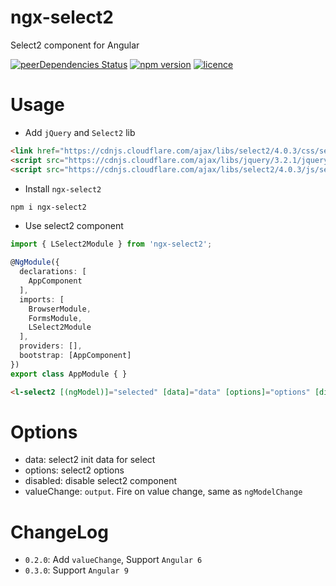 # ngx-select2
Select2 component for Angular

[![peerDependencies Status](https://david-dm.org/lon-yang/ngx-select2/peer-status.svg)](https://david-dm.org/lon-yang/ngx-select2?type=peer)
[![npm version](https://badge.fury.io/js/ngx-select2.svg)](https://badge.fury.io/js/ngx-select2)
[![licence](https://img.shields.io/npm/l/ngx-select2.svg)](https://opensource.org/licenses/Apache2.0)

# Usage

- Add `jQuery` and `Select2` lib

```html
<link href="https://cdnjs.cloudflare.com/ajax/libs/select2/4.0.3/css/select2.min.css" rel="stylesheet" />
<script src="https://cdnjs.cloudflare.com/ajax/libs/jquery/3.2.1/jquery.min.js"></script>
<script src="https://cdnjs.cloudflare.com/ajax/libs/select2/4.0.3/js/select2.min.js"></script>
```

- Install `ngx-select2`

```bash
npm i ngx-select2
```

- Use select2 component

```ts
import { LSelect2Module } from 'ngx-select2';

@NgModule({
  declarations: [
    AppComponent
  ],
  imports: [
    BrowserModule,
    FormsModule,
    LSelect2Module
  ],
  providers: [],
  bootstrap: [AppComponent]
})
export class AppModule { }
```
```html
<l-select2 [(ngModel)]="selected" [data]="data" [options]="options" [disabled]="false" (valueChange)="valueChange($event)"></l-select2>
```

# Options

- data: select2 init data for select
- options: select2 options
- disabled: disable select2 component
- valueChange: `output`. Fire on value change, same as `ngModelChange`

# ChangeLog

- `0.2.0`: Add `valueChange`, Support `Angular 6`
- `0.3.0`: Support `Angular 9`

